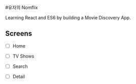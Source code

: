#유자의 Nomflix

Learning React and ES6 by building a Movie Discovery App.

## Screens

- [ ] Home
- [ ] TV Shows
- [ ] Search
- [ ] Detail


